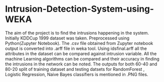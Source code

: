# Intrusion-Detection-System-using-WEKA
The aim of the project is to find the intrusions happening in the system.
Initially KDDCup 1999 dataset was taken.
Preprocessed using Python(Zupyter Notebook).
The .csv file obtained from Zupyter notebook output is converted into .arff file in weka tool.
Using idsfinal.arff all the attributes in the dataset can be compared against intrusion variable.
All the machine Learning algorithms can be compared and their accuracy in finding the intrusions in the network can be noted.
The outputs for both 60-40 and 80-20 split of training dataset and testing datsets for RandomForest , Logistic Regression, Naive Bayes classifiers is mentioned in .PNG files.
